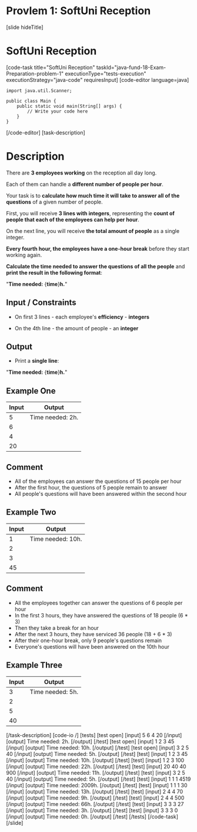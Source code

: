 # Provlem 1: SoftUni Reception 

[slide hideTitle]

# SoftUni Reception 

[code-task title="SoftUni Reception" taskId="java-fund-18-Exam-Preparation-problem-1" executionType="tests-execution" executionStrategy="java-code" requiresInput]
[code-editor language=java]

```
import java.util.Scanner;

public class Main {
    public static void main(String[] args) {
        // Write your code here
    }
}
```
[/code-editor]
[task-description]
# Description

There are **3 employees working** on the reception all day long.

Each of them can handle a **different number of people per hour**.

Your task is to **calculate how much time it will take to answer all of the questions** of a given number of people.

First, you will receive **3 lines with integers**, representing the **count of people that each of the employees can help per hour**. 

On the next line, you will receive **the total amount of people** as a single integer. 

**Every fourth hour, the employees have a one-hour break** before they start working again. 

**Calculate the time needed to answer the questions of all the people** and **print the result in the following format**:

"**Time needed:** \{**time**\}**h.**"

## Input / Constraints

- On first 3 lines -  each employee's **efficiency** - **integers**

- On the 4th line - the amount of people - an **integer**

## Output

- Print a **single line**: 

"**Time needed:** \{**time**\}**h.**"

## Example One
| **Input** | **Output** |
| --- | --- |
| 5 | Time needed: 2h. |
| 6 | |
| 4 | |
| 20 | |

## Comment

- All of the employees can answer the questions of 15 people per hour
- After the first hour, the questions of 5 people remain to answer
- All people's questions will have been answered within the second hour

## Example Two
| **Input** | **Output** |
| --- | --- |
| 1 | Time needed: 10h. |
| 2 | |
| 3 | |
|45 | |

## Comment

- All the employees together can answer the questions of 6 people per hour
- In the first 3 hours, they have answered the questions of 18 people (6 \* 3)
- Then they take a break for an hour
- After the next 3 hours, they have serviced 36 people (18 + 6 \* 3)
- After their one-hour break, only 9 people's questions remain
- Everyone's questions will have been answered on the 10th hour

## Example Three
| **Input** | **Output** |
| --- | --- |
| 3 | Time needed: 5h. |
| 2 | |
| 5 | |
| 40 | |

[/task-description]
[code-io /]
[tests]
[test open]
[input]
5
6
4
20
[/input]
[output]
Time needed\: 2h\.
[/output]
[/test]
[test open]
[input]
1
2
3
45
[/input]
[output]
Time needed\: 10h\.
[/output]
[/test]
[test open]
[input]
3
2
5
40
[/input]
[output]
Time needed\: 5h\.
[/output]
[/test]
[test]
[input]
1
2
3
45
[/input]
[output]
Time needed\: 10h\.
[/output]
[/test]
[test]
[input]
1
2
3
100
[/input]
[output]
Time needed\: 22h\.
[/output]
[/test]
[test]
[input]
20
40
40
900
[/input]
[output]
Time needed\: 11h\.
[/output]
[/test]
[test]
[input]
3
2
5
40
[/input]
[output]
Time needed\: 5h\.
[/output]
[/test]
[test]
[input]
1
1
1
4519
[/input]
[output]
Time needed\: 2009h\.
[/output]
[/test]
[test]
[input]
1
1
1
30
[/input]
[output]
Time needed\: 13h\.
[/output]
[/test]
[test]
[input]
2
4
4
70
[/input]
[output]
Time needed\: 9h\.
[/output]
[/test]
[test]
[input]
2
4
4
500
[/input]
[output]
Time needed\: 66h\.
[/output]
[/test]
[test]
[input]
3
3
3
27
[/input]
[output]
Time needed\: 3h\.
[/output]
[/test]
[test]
[input]
3
3
3
0
[/input]
[output]
Time needed\: 0h\.
[/output]
[/test]
[/tests]
[/code-task]
[/slide]